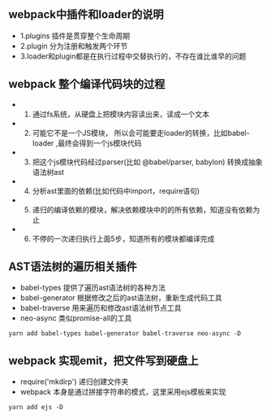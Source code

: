 ## webpack中插件和loader的说明
- 1.plugins 插件是贯穿整个生命周期
- 2.plugin 分为注册和触发两个环节
- 3.loader和plugin都是在执行过程中交替执行的，不存在谁比谁早的问题


## webpack 整个编译代码块的过程
- 1. 通过fs系统，从硬盘上把模块内容读出来，读成一个文本
- 2. 可能它不是一个JS模块， 所以会可能要走loader的转换，比如babel-loader ,最终会得到一个js模块代码
- 3. 把这个js模块代码经过parser(比如 @babel/parser, babylon)  转换成抽象语法树ast
- 4. 分析ast里面的依赖(比如代码中import，require语句) 
- 5. 递归的编译依赖的模块，解决依赖模块中的的所有依赖，知道没有依赖为止
- 6. 不停的一次递归执行上面5步，知道所有的模块都编译完成

## AST语法树的遍历相关插件
- babel-types 提供了遍历ast语法树的各种方法
- babel-generator 根据修改之后的ast语法树，重新生成代码工具
- babel-traverse  用来遍历和修改ast语法树节点工具
- neo-async   类似promise-all的工具
```
yarn add babel-types babel-generator babel-traverse neo-async -D

```

## webpack 实现emit，把文件写到硬盘上
- require('mkdirp') 递归创建文件夹
- webpack 本身是通过拼接字符串的模式，这里采用ejs模板来实现
```
yarn add ejs -D
```

